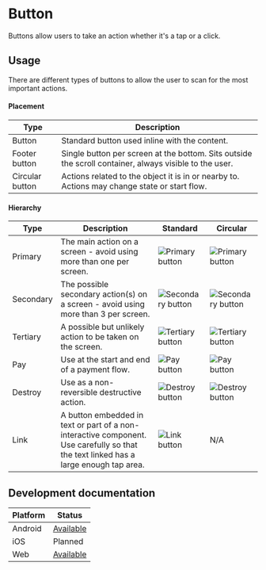 # Button

Buttons allow users to take an action whether it's a tap or a click.

## Usage

There are different types of buttons to allow the user to scan for the most important actions.

#### Placement

| Type            | Description                                                                                            |
|-----------------|--------------------------------------------------------------------------------------------------------|
| Button          | Standard button used inline with the content.                                                          |
| Footer button   | Single button per screen at the bottom. Sits outside the scroll container, always visible to the user. |
| Circular button | Actions related to the object it is in or nearby to. Actions may change state or start flow.           |

#### Hierarchy

| Type      | Description                                                                                                                          | Standard                                                      | Circular                                                       |
|-----------|--------------------------------------------------------------------------------------------------------------------------------------|---------------------------------------------------------------|----------------------------------------------------------------|
| Primary   | The main action on a screen - avoid using more than one per screen.                                                                  | ![Primary button](https://figma-id.herokuapp.com/?id=19:163)  | ![Primary button](https://figma-id.herokuapp.com/?id=22:8)     |
| Secondary | The possible secondary action(s) on a screen - avoid using more than 3 per screen.                                                   | ![Secondary button](https://figma-id.herokuapp.com/?id=15:10) | ![Secondary button](https://figma-id.herokuapp.com/?id=24:138) |
| Tertiary  | A possible but unlikely action to be taken on the screen.                                                                            | ![Tertiary button](https://figma-id.herokuapp.com/?id=15:13)  | ![Tertiary button](https://figma-id.herokuapp.com/?id=24:140)  |
| Pay       | Use at the start and end of a payment flow.                                                                                          | ![Pay button](https://figma-id.herokuapp.com/?id=9:154)       | ![Pay button](https://figma-id.herokuapp.com/?id=22:28)        |
| Destroy   | Use as a non-reversible destructive action.                                                                                          | ![Destroy button](https://figma-id.herokuapp.com/?id=14:14)   | ![Destroy button](https://figma-id.herokuapp.com/?id=24:93)    |
| Link      | A button embedded in text or part of a non-interactive component. Use carefully so that the text linked has a large enough tap area. | ![Link button](https://figma-id.herokuapp.com/?id=15:16)      | N/A                                                            |

## Development documentation

| Platform | Status                                                       |
|----------|--------------------------------------------------------------|
| Android  | [Available](https://github.com/transferwise/neptune-android) |
| iOS      | Planned                                                      |
| Web      | [Available](https://transferwise.github.io/neptune-web)      |

